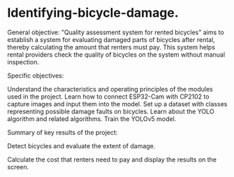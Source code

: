 # Identifying-bicycle-damage.
General objective: "Quality assessment system for rented bicycles" aims to establish a system for evaluating damaged parts of bicycles after rental, thereby calculating the amount that renters must pay. This system helps rental providers check the quality of bicycles on the system without manual inspection.

Specific objectives:

Understand the characteristics and operating principles of the modules used in the project.
Learn how to connect ESP32-Cam with CP2102 to capture images and input them into the model.
Set up a dataset with classes representing possible damage faults on bicycles.
Learn about the YOLO algorithm and related algorithms.
Train the YOLOv5 model.

Summary of key results of the project:

Detect bicycles and evaluate the extent of damage.

Calculate the cost that renters need to pay and display the results on the screen.
